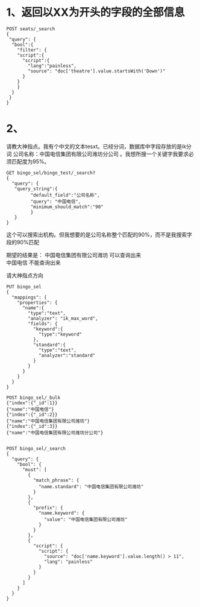 # 1、返回以XX为开头的字段的全部信息
```
POST seats/_search
{
 "query": {
  "bool":{
    "filter": { 
    "script":{
      "script":{
        "lang":"painless",
        "source": "doc['theatre'].value.startsWith('Down')"
      }
    }
    }
  }
 }
}
```

# 2、
请教大神指点。我有个中文的文本tesxt。已经分词，数据库中字段存放的是ik分词  公司名称：中国电信集团有限公司潍坊分公司
。我想所搜一个关键字我要求必须匹配度为95%。
```
GET bingo_sel/bingo_test/_search?
{  
  "query": {
   "query_string":{  
         "default_field":"公司名称",
         "query": "中国电信", 
         "minimum_should_match":"90"
         }
   }
}
```
这个可以搜索出机构。但我想要的是公司名称整个匹配的90%，而不是我搜索字段的90%匹配

期望的结果是： 中国电信集团有限公司潍坊 可以查询出来  
               中国电信                 不能查询出来
               
请大神指点方向


```
PUT bingo_sel
{
  "mappings": {
    "properties": {
      "name":{
        "type":"text",
        "analyzer": "ik_max_word",
        "fields": {
          "keyword":{
            "type":"keyword"
          },
          "standard":{
            "type":"text",
            "analyzer":"standard"
          }
        }
      }
    }
  }
}

POST bingo_sel/_bulk
{"index":{"_id":1}}
{"name":"中国电信"}
{"index":{"_id":2}}
{"name":"中国电信集团有限公司潍坊"}
{"index":{"_id":3}}
{"name":"中国电信集团有限公司潍坊分公司"}


POST bingo_sel/_search
{
  "query": {
    "bool": {
      "must": [
        {
          "match_phrase": {
            "name.standard": "中国电信集团有限公司潍坊"
          }
        },
        {
          "prefix": {
            "name.keyword": {
              "value": "中国电信集团有限公司潍坊"
            }
          }
        },
        {
          "script": {
            "script": {
              "source": "doc['name.keyword'].value.length() > 11",
              "lang": "painless"
            }
          }
        }
      ]
    }
  }
}
```
